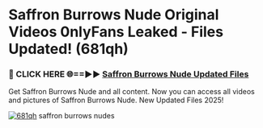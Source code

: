 # Saffron Burrows Nude Original Videos 0nlyFans Leaked - Files Updated! (681qh)

<h3>🔴 CLICK HERE 🌐==►► <a href="https://tinyurl.com/52m3yx9h" rel="nofollow">Saffron Burrows Nude Updated Files</a></h3>

Get Saffron Burrows Nude and all content. Now you can access all videos and pictures of Saffron Burrows Nude. New Updated Files 2025!

[![681qh](https://i.imgur.com/TnHtlc8.gif)](https://tinyurl.com/52m3yx9h)
saffron burrows nudes